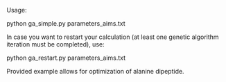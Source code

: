 Usage:

python ga_simple.py parameters_aims.txt

In case you want to restart your calculation (at least one genetic algorithm iteration must be completed), use:

python ga_restart.py parameters_aims.txt

Provided example allows for optimization of alanine dipeptide.
